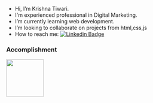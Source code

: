 - Hi, I’m Krishna Tiwari.
- I'm experienced professional in Digital Marketing.
- I’m currently learning web development.
- I’m looking to collaborate on projects from html,css,js
- How to reach me: [![Linkedin Badge](https://img.shields.io/badge/-linkedIn-blue?style=flat&logo=linkedin&logoColor=white)](https://www.linkedin.com/in/kriishna/)
### Accomplishment


<a href="https://api.badgr.io/public/assertions/IzVedXFpSY-mwacZUsXctw?identity__email=tiwarisaritatiwari80%40gmail.com">
  <img src="https://github.com/kkrishhnaa/Krishna-with-KRSNA/blob/main/Postman%20-%20Postman%20API%20Fundamentals%20Student%20Expert%20-%202024-11-13.png?raw=true" width="100" height="100" />
</a>
